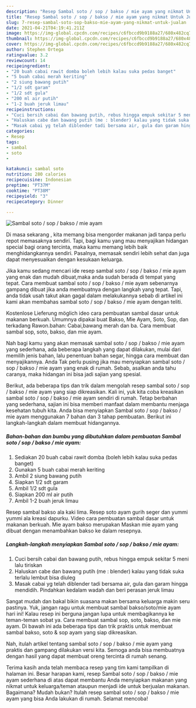 ```yaml
---
description: "Resep Sambal soto / sop / bakso / mie ayam yang nikmat Untuk Jualan"
title: "Resep Sambal soto / sop / bakso / mie ayam yang nikmat Untuk Jualan"
slug: 7-resep-sambal-soto-sop-bakso-mie-ayam-yang-nikmat-untuk-jualan
date: 2021-04-21T04:19:41.211Z
image: https://img-global.cpcdn.com/recipes/c6fbccd9b9188a27/680x482cq70/sambal-soto-sop-bakso-mie-ayam-foto-resep-utama.jpg
thumbnail: https://img-global.cpcdn.com/recipes/c6fbccd9b9188a27/680x482cq70/sambal-soto-sop-bakso-mie-ayam-foto-resep-utama.jpg
cover: https://img-global.cpcdn.com/recipes/c6fbccd9b9188a27/680x482cq70/sambal-soto-sop-bakso-mie-ayam-foto-resep-utama.jpg
author: Stephen Ortega
ratingvalue: 3.2
reviewcount: 14
recipeingredient:
- "20 buah cabai rawit domba boleh lebih kalau suka pedas banget"
- "5 buah cabai merah keriting"
- "2 siung bawang putih"
- "1/2 sdt garam"
- "1/2 sdt gula"
- "200 ml air putih"
- "1-2 buah jeruk limau"
recipeinstructions:
- "Cuci bersih cabai dan bawang putih, rebus hingga empuk sekitar 5 meni lalu tiriskan"
- "Haluskan cabe dan bawang putih (me : blender) kalau yang tidak suka terlalu lembut bisa diuleg"
- "Masak cabai yg telah diblender tadi bersama air, gula dan garam hingga mendidih. Pindahkan kedalam wadah dan beri perasan jeruk limau"
categories:
- Resep
tags:
- sambal
- soto
- 

katakunci: sambal soto  
nutrition: 280 calories
recipecuisine: Indonesian
preptime: "PT37M"
cooktime: "PT38M"
recipeyield: "3"
recipecategory: Dinner

---
```



![Sambal soto / sop / bakso / mie ayam](https://img-global.cpcdn.com/recipes/c6fbccd9b9188a27/680x482cq70/sambal-soto-sop-bakso-mie-ayam-foto-resep-utama.jpg)

Di masa  sekarang , kita memang bisa mengorder makanan jadi tanpa perlu repot memasaknya sendiri. Tapi, bagi kamu yang mau menyajikan hidangan special bagi orang tercinta, maka kamu memang lebih baik menghidangkannya sendiri. Pasalnya, memasak sendiri lebih sehat dan juga dapat menyesuaikan dengan kesukaan keluarga.

Jika kamu sedang mencari ide resep sambal soto / sop / bakso / mie ayam yang enak dan mudah dibuat,maka anda sudah berada di tempat yang tepat. Cara membuat sambal soto / sop / bakso / mie ayam  sebenarnya gampang dibuat jika anda membuatnya dengan langkah yang tepat. Tapi, anda tidak usah takut akan gagal dalam melakukannya 
sebab di artikel ini kami akan membahas sambal soto / sop / bakso / mie ayam dengan teliti.  

Kostenlose Lieferung möglich ideo cara pembuatan sambal dasar untuk makanan berkuah. Umumnya dipakai buat Bakso, Mie Ayam, Soto, Sop, dan terkadang Rawon.bahan: Cabai,bawang merah dan ba. Cara membuat sambal sop, soto, bakso, dan mie ayam.

Nah bagi kamu yang akan memasak sambal soto / sop / bakso / mie ayam yang sederhana, ada beberapa langkah yang dapat dilakukan, mulai dari memilih jenis bahan, lalu penentuan bahan segar, hingga cara membuat dan menyajikannya. Anda Tak perlu pusing jika mau menyiapkan sambal soto / sop / bakso / mie ayam yang enak di rumah. Sebab, asalkan anda  tahu caranya, maka hidangan ini bisa jadi sajian yang spesial.

Berikut, ada beberapa tips dan trik dalam mengolah resep sambal soto / sop / bakso / mie ayam yang siap dikreasikan. Kali ini, yuk kita coba kreasikan sambal soto / sop / bakso / mie ayam sendiri di rumah. Tetap berbahan yang sederhana, sajian ini bisa memberi manfaat dalam membantu menjaga kesehatan tubuh kita. Anda bisa menyiapkan Sambal soto / sop / bakso / mie ayam menggunakan 7 bahan dan 3 tahap pembuatan. Berikut ini langkah-langkah dalam membuat hidangannya.

<!--inarticleads1-->

##### Bahan-bahan dan bumbu yang dibutuhkan dalam pembuatan Sambal soto / sop / bakso / mie ayam:

1. Sediakan 20 buah cabai rawit domba (boleh lebih kalau suka pedas banget)
1. Gunakan 5 buah cabai merah keriting
1. Ambil 2 siung bawang putih
1. Siapkan 1/2 sdt garam
1. Ambil 1/2 sdt gula
1. Siapkan 200 ml air putih
1. Ambil 1-2 buah jeruk limau


Resep sambal bakso ala kaki lima. Resep soto ayam gurih seger dan yummi yummi ala kreasi dapurku. Video cara pembuatan sambal dasar untuk makanan berkuah. Mie ayam bakso merupakan Maskan mie ayam yang dibuat dengan menambahkan bakso ke dalam resepnya. 

<!--inarticleads2-->

##### Langkah-langkah menyiapkan Sambal soto / sop / bakso / mie ayam:

1. Cuci bersih cabai dan bawang putih, rebus hingga empuk sekitar 5 meni lalu tiriskan
1. Haluskan cabe dan bawang putih (me : blender) kalau yang tidak suka terlalu lembut bisa diuleg
1. Masak cabai yg telah diblender tadi bersama air, gula dan garam hingga mendidih. Pindahkan kedalam wadah dan beri perasan jeruk limau


Sangat mudah dan bakal bikin suasana makan bersama keluarga makin seru pastinya. Yuk, jangan ragu untuk membuat sambal bakso/soto/mie ayam hari ini! Kalau resep ini berguna jangan lupa untuk membagikannya ke teman-teman sobat ya. Cara membuat sambal sop, soto, bakso, dan mie ayam. Di bawah ini ada beberapa tips dan trik praktis untuk membuat sambal bakso, soto &amp; sop ayam yang siap dikreasikan. 

Nah, itulah artikel tentang  sambal soto / sop / bakso / mie ayam  yang praktis dan gampang dilakukan versi kita. Semoga anda bisa membuatnya dengan hasil yang dapat membuat oreng tercinta di rumah senang. 

Terima kasih anda telah membaca resep yang tim kami tampilkan di halaman ini. Besar harapan kami, resep  Sambal soto / sop / bakso / mie ayam sederhana di atas dapat membantu Anda menyiapkan makanan yang nikmat untuk keluarga/teman ataupun menjadi ide untuk berjualan makanan. Bagaimana? Mudah bukan? Itulah resep sambal soto / sop / bakso / mie ayam yang bisa Anda lakukan di rumah. Selamat mencoba!

